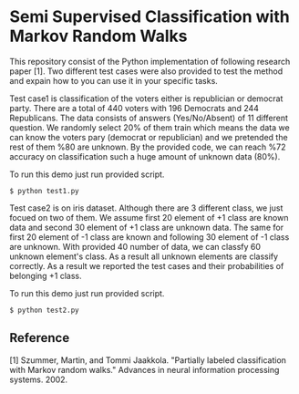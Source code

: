 # Semi Supervised Classification with Markov Random Walks

This repository consist of the Python implementation of following research paper [1]. Two different test cases were also provided to test the method and expain how to you can use it in your specific tasks.

Test case1 is classification of the voters either is republician or democrat party. There are a total of 440 voters  with 196 Democrats and 244 Republicans. The data consists of answers (Yes/No/Absent) of 11 different question. We randomly select 20% of them train which means the data we can know the voters pary (democrat or republician) and we pretended the rest of them %80 are unknown. By the provided code, we can reach %72 accuracy on classification such a huge amount of unknown data (80%).

To run this demo just run provided script. 

```
$ python test1.py
```

Test case2 is on iris dataset. Although there are 3 different class, we just focued on two of them. We assume first 20 element of +1 class are known data and second 30 element of +1 class are unknown data. The same for first 20 element of -1 class are known and following 30 element of -1 class are unknown. With provided 40 number of data, we can classfy 60 unknown element's class. As a result all unknown elements are classify correctly. As a result we reported the test cases and their probabilities of belonging +1 class.  

To run this demo just run provided script. 

```
$ python test2.py
```



## Reference

[1] Szummer, Martin, and Tommi Jaakkola. "Partially labeled classification with Markov random walks." Advances in neural information processing systems. 2002.
